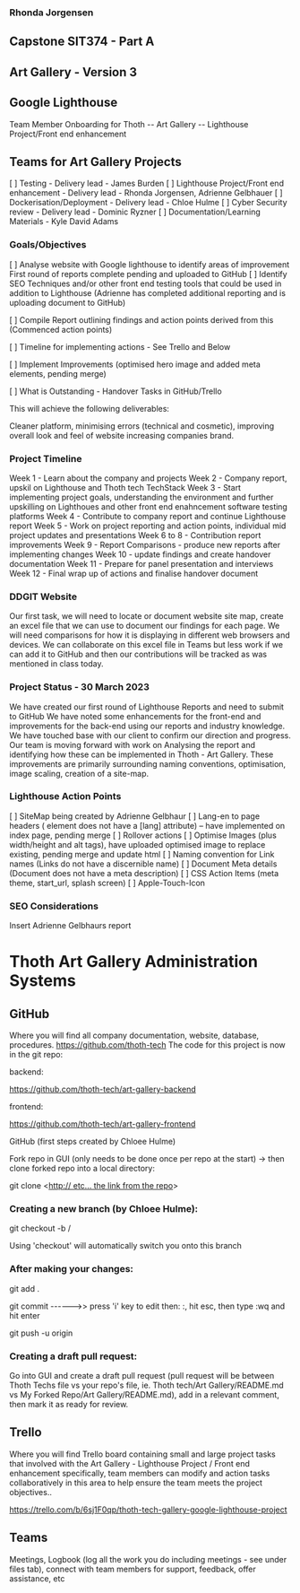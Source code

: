 ### Rhonda Jorgensen
## Capstone SIT374 - Part A
## Art Gallery - Version 3

## Google Lighthouse

Team Member Onboarding for Thoth -- Art Gallery -- Lighthouse Project/Front end enhancement

## Teams for Art Gallery Projects
[ ] Testing - Delivery lead - James Burden
[ ] Lighthouse Project/Front end enhancement - Delivery lead - Rhonda Jorgensen, Adrienne Gelbhauer
[ ] Dockerisation/Deployment - Delivery lead - Chloe Hulme
[ ] Cyber Security review - Delivery lead - Dominic Ryzner
[ ] Documentation/Learning Materials - Kyle David Adams

### Goals/Objectives

[ ] Analyse website with Google lighthouse to identify areas of improvement First round of reports complete pending and uploaded to GitHub 
[ ] Identify SEO Techniques and/or other front end testing tools that could be used in addition to Lighthouse (Adrienne has completed additional reporting and is uploading document to GitHub)

[ ] Compile Report outlining findings and action points derived from this (Commenced action points)

[ ]  Timeline for implementing actions - See Trello and Below

[ ]  Implement Improvements (optimised hero image and added meta elements, pending merge)

[ ]  What is Outstanding - Handover Tasks in GitHub/Trello

This will achieve the following deliverables:

Cleaner platform, minimising errors (technical and cosmetic), improving overall look and feel of website increasing companies brand.

### Project Timeline
Week 1 - Learn about the company and projects
Week 2 - Company report, upskil on Lighthouse and Thoth tech TechStack
Week 3 - Start implementing project goals, understanding the environment and further upskilling on Lighthoues and other front end enahncement software testing platforms
Week 4 - Contribute to company report and continue Lighthouse report
Week 5 - Work on project reporting and action points, individual mid project updates and presentations
Week 6 to 8 - Contribution report improvements
Week 9 - Report Comparisons - produce new reports after implementing changes
Week 10 - update findings and create handover documentation
Week 11 - Prepare for panel presentation and interviews
Week 12 - Final wrap up of actions and finalise handover document

### DDGIT Website

Our first task, we will need to locate or document website site map, create an excel file that we can use to document our findings for each page. We will need comparisons for how it is displaying in different web browsers and devices. We can collaborate on this excel file in Teams but less work if we can add it to GitHub and then our contributions will be tracked as was mentioned in class today.
### Project Status - 30 March 2023

We have created our first round of Lighthouse Reports and need to submit to GitHub
We have noted some enhancements for the front-end and improvements for the back-end using our reports and industry knowledge. We have touched base with our client to confirm our direction and progress. Our team is moving forward with work on Analysing the report and identifying how these can be implemented in Thoth - Art Gallery. These improvements are primarily surrounding naming conventions, optimisation, image scaling, creation of a site-map.


### Lighthouse Action Points
[ ] SiteMap being created by Adrienne Gelbhaur
[ ] Lang-en to page headers (<html> element does not have a [lang] attribute) – have implemented on index page, pending merge
[ ] Rollover actions
[ ] Optimise Images (plus width/height and alt tags), have uploaded optimised image to replace existing, pending merge and update html
[ ] Naming convention for Link names (Links do not have a discernible name)
[ ] Document Meta details (Document does not have a meta description)
[ ] CSS Action Items (meta theme, start_url, splash screen)
[ ] Apple-Touch-Icon

### SEO Considerations

Insert Adrienne Gelbhaurs report

# Thoth Art Gallery Administration Systems

## GitHub

Where you will find all company documentation, website, database, procedures.
<https://github.com/thoth-tech>
The code for this project is now in the git repo:

backend:

<https://github.com/thoth-tech/art-gallery-backend>

frontend:

https://github.com/thoth-tech/art-gallery-frontend

GitHub (first steps created by Chloee Hulme)

Fork repo in GUI (only needs to be done once per repo at the start) -> then clone forked repo into a local directory:

git clone <[http:// etc... the link from the repo](http://%20etc...%20the%20link%20from%20the%20repo)>

### Creating a new branch (by Chloee Hulme):

git checkout -b <topic>/<branch description>

Using 'checkout' will automatically switch you onto this branch

### After making your changes:

git add .

git commit ------>> press 'i' key to edit then: <topic>:<message>, hit esc, then type :wq and hit enter

git push -u origin <your new branch name>

### Creating a draft pull request:

Go into GUI and create a draft pull request (pull request will be between Thoth Techs file vs your repo's file, ie. Thoth tech/Art Gallery/README.md vs My Forked Repo/Art Gallery/README.md), add in a relevant comment, then mark it as ready for review.


## Trello

Where you will find Trello board containing small and large project tasks that involved with the Art Gallery - Lighthouse Project / Front end enhancement specifically, team members can modify and action tasks collaboratively in this area to help ensure the team meets the project objectives..

https://trello.com/b/6sj1F0qp/thoth-tech-gallery-google-lighthouse-project

## Teams

Meetings, Logbook (log all the work you do including meetings - see under files tab), connect with team members for support, feedback, offer assistance, etc


